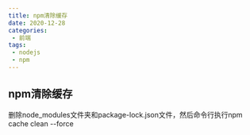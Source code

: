 ```yaml
--- 
title: npm清除缓存
date: 2020-12-28
categories: 
 - 前端
tags: 
 - nodejs
 - npm
--- 
```

## npm清除缓存
删除node_modules文件夹和package-lock.json文件，然后命令行执行npm cache clean --force